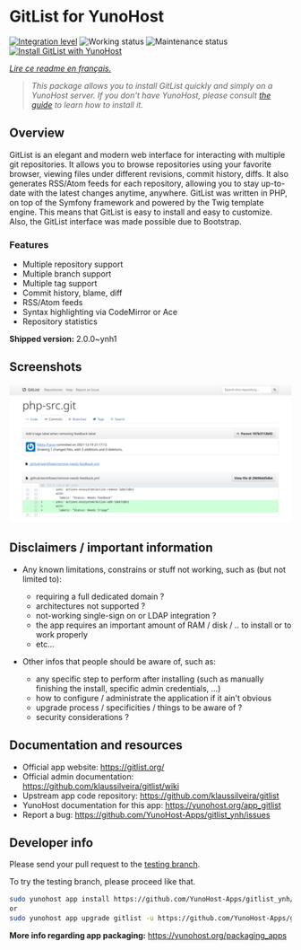 <!--
N.B.: This README was automatically generated by https://github.com/YunoHost/apps/tree/master/tools/README-generator
It shall NOT be edited by hand.
-->

# GitList for YunoHost

[![Integration level](https://dash.yunohost.org/integration/gitlist.svg)](https://dash.yunohost.org/appci/app/gitlist) ![Working status](https://ci-apps.yunohost.org/ci/badges/gitlist.status.svg) ![Maintenance status](https://ci-apps.yunohost.org/ci/badges/gitlist.maintain.svg)
[![Install GitList with YunoHost](https://install-app.yunohost.org/install-with-yunohost.svg)](https://install-app.yunohost.org/?app=gitlist)

*[Lire ce readme en français.](./README_fr.md)*

> *This package allows you to install GitList quickly and simply on a YunoHost server.
If you don't have YunoHost, please consult [the guide](https://yunohost.org/#/install) to learn how to install it.*

## Overview

GitList is an elegant and modern web interface for interacting with multiple git repositories. It allows you to browse repositories using your favorite browser, viewing files under different revisions, commit history, diffs. It also generates RSS/Atom feeds for each repository, allowing you to stay up-to-date with the latest changes anytime, anywhere. GitList was written in PHP, on top of the Symfony framework and powered by the Twig template engine. This means that GitList is easy to install and easy to customize. Also, the GitList interface was made possible due to Bootstrap.

### Features

- Multiple repository support
- Multiple branch support
- Multiple tag support
- Commit history, blame, diff
- RSS/Atom feeds
- Syntax highlighting via CodeMirror or Ace
- Repository statistics


**Shipped version:** 2.0.0~ynh1

## Screenshots

![Screenshot of GitList](./doc/screenshots/screenshot.png)

## Disclaimers / important information

* Any known limitations, constrains or stuff not working, such as (but not limited to):
    * requiring a full dedicated domain ?
    * architectures not supported ?
    * not-working single-sign on or LDAP integration ?
    * the app requires an important amount of RAM / disk / .. to install or to work properly
    * etc...

* Other infos that people should be aware of, such as:
    * any specific step to perform after installing (such as manually finishing the install, specific admin credentials, ...)
    * how to configure / administrate the application if it ain't obvious
    * upgrade process / specificities / things to be aware of ?
    * security considerations ?

## Documentation and resources

* Official app website: <https://gitlist.org/>
* Official admin documentation: <https://github.com/klaussilveira/gitlist/wiki>
* Upstream app code repository: <https://github.com/klaussilveira/gitlist>
* YunoHost documentation for this app: <https://yunohost.org/app_gitlist>
* Report a bug: <https://github.com/YunoHost-Apps/gitlist_ynh/issues>

## Developer info

Please send your pull request to the [testing branch](https://github.com/YunoHost-Apps/gitlist_ynh/tree/testing).

To try the testing branch, please proceed like that.

``` bash
sudo yunohost app install https://github.com/YunoHost-Apps/gitlist_ynh/tree/testing --debug
or
sudo yunohost app upgrade gitlist -u https://github.com/YunoHost-Apps/gitlist_ynh/tree/testing --debug
```

**More info regarding app packaging:** <https://yunohost.org/packaging_apps>
